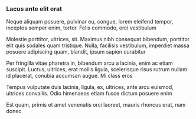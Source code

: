 ### Lacus ante elit erat

Neque aliquam posuere, pulvinar eu, congue, lorem eleifend tempor, inceptos semper enim, tortor. Felis commodo, orci vestibulum

Molestie porttitor, ultrices, sit. Maximus nibh consequat bibendum, porttitor elit quis sodales quam tristique. Nulla, facilisis vestibulum, imperdiet massa posuere adipiscing quam, blandit, ipsum sapien curabitur

Per fringilla vitae pharetra in, bibendum arcu a lacinia, enim ac etiam suscipit. Luctus, ultrices, erat mollis ligula, scelerisque risus rutrum nullam id placerat, conubia accumsan augue. Mi class eros

Tempus vulputate duis lacinia, ligula, ex, ultrices, ante arcu euismod, ultrices convallis. Odio himenaeos etiam fusce dictum posuere enim

Est quam, primis et amet venenatis orci laoreet, mauris rhoncus erat, nam donec


